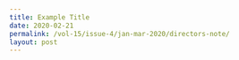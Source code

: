 ```yaml
---
title: Example Title
date: 2020-02-21
permalink: /vol-15/issue-4/jan-mar-2020/directors-note/
layout: post
---
```

